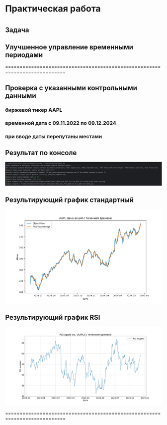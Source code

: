 # Практическая работа
# 
## Задача 
## Улучшенное управление временными периодами
===========================================================================

## Проверка с указанными контрольными данными
### биржевой тикер AAPL
### временной дата с 09.11.2022 по 09.12.2024
### при вводе даты перепутаны местами

## Результат по консоле
![](https://github.com/Lienar/Practicym4/blob/main/Screens/Screen4.jpg)

## Результирующий график стандартный
![](https://github.com/Lienar/Practicym4/blob/main/Screens/Default/AAPL_data_from_2022-11-9_to_2024-12-9_stock_price_chart.png)

## Результирующий график RSI
![](https://github.com/Lienar/Practicym4/blob/main/Screens/RSI/AAPL_data_from_2022-11-9_to_2024-12-9_RSI.png)

===========================================================================
